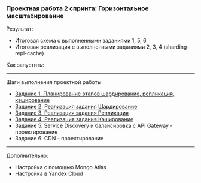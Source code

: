 ### Проектная работа 2 спринта: Горизонтальное масштабирование

Результат:
- Итоговая схема с выполненными заданиями 1, 5, 6
- Итоговая реализация с выполненными заданиями 2, 3, 4 (sharding-repl-cache)

Как запустить:

---

Шаги выполнения проектной работы:
- [Задание 1. Планирование этапов шардирование, репликация, кэширование](01-planing/README.md)
- [Задание 2. Реализация задания Шардирование](02-mongo-sharding/README.md)
- [Задание 3. Реализация задания Репликация](03-mongo-sharding-repl/README.md)
- [Задание 4. Реализация задания Кэширование](04-sharding-repl-cache-stand-alone/README.md)
- Задание 5. Service Discovery и балансировка с API Gateway - проектирование
- Задание 6. CDN - проектирование

---

Дополнительно:
- Настройка с помощью Mongo Atlas
- Настройка в Yandex Cloud